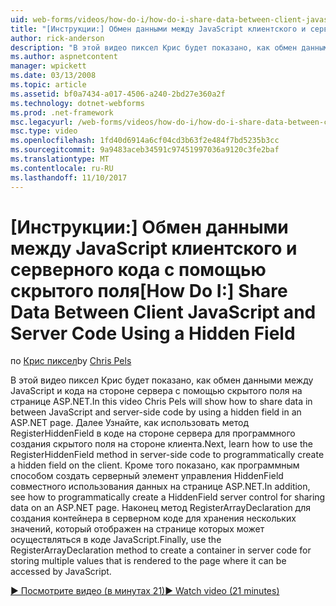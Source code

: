 ```yaml
---
uid: web-forms/videos/how-do-i/how-do-i-share-data-between-client-javascript-and-server-code-using-a-hidden-field
title: "[Инструкции:] Обмен данными между JavaScript клиентского и серверного кода с помощью скрытого поля | Документы Microsoft"
author: rick-anderson
description: "В этой видео пиксел Крис будет показано, как обмен данными между JavaScript и кода на стороне сервера с помощью скрытого поля на странице ASP.NET. Далее, узнайте, как t..."
ms.author: aspnetcontent
manager: wpickett
ms.date: 03/13/2008
ms.topic: article
ms.assetid: bf0a7434-a017-4506-a240-2bd27e360a2f
ms.technology: dotnet-webforms
ms.prod: .net-framework
msc.legacyurl: /web-forms/videos/how-do-i/how-do-i-share-data-between-client-javascript-and-server-code-using-a-hidden-field
msc.type: video
ms.openlocfilehash: 1fd40d6914a6cf04cd3b63f2e484f7bd5235b3cc
ms.sourcegitcommit: 9a9483aceb34591c97451997036a9120c3fe2baf
ms.translationtype: MT
ms.contentlocale: ru-RU
ms.lasthandoff: 11/10/2017
---
```

<a name="how-do-i-share-data-between-client-javascript-and-server-code-using-a-hidden-field"></a><span data-ttu-id="8661e-104">[Инструкции:] Обмен данными между JavaScript клиентского и серверного кода с помощью скрытого поля</span><span class="sxs-lookup"><span data-stu-id="8661e-104">[How Do I:] Share Data Between Client JavaScript and Server Code Using a Hidden Field</span></span>
====================
<span data-ttu-id="8661e-105">по [Крис пиксел](https://twitter.com/chrispels)</span><span class="sxs-lookup"><span data-stu-id="8661e-105">by [Chris Pels](https://twitter.com/chrispels)</span></span>

<span data-ttu-id="8661e-106">В этой видео пиксел Крис будет показано, как обмен данными между JavaScript и кода на стороне сервера с помощью скрытого поля на странице ASP.NET.</span><span class="sxs-lookup"><span data-stu-id="8661e-106">In this video Chris Pels will show how to share data in between JavaScript and server-side code by using a hidden field in an ASP.NET page.</span></span> <span data-ttu-id="8661e-107">Далее Узнайте, как использовать метод RegisterHiddenField в коде на стороне сервера для программного создания скрытого поля на стороне клиента.</span><span class="sxs-lookup"><span data-stu-id="8661e-107">Next, learn how to use the RegisterHiddenField method in server-side code to programmatically create a hidden field on the client.</span></span> <span data-ttu-id="8661e-108">Кроме того показано, как программным способом создать серверный элемент управления HiddenField совместного использования данных на странице ASP.NET.</span><span class="sxs-lookup"><span data-stu-id="8661e-108">In addition, see how to programmatically create a HiddenField server control for sharing data on an ASP.NET page.</span></span> <span data-ttu-id="8661e-109">Наконец метод RegisterArrayDeclaration для создания контейнера в серверном коде для хранения нескольких значений, который отображен на странице которых может осуществляться в коде JavaScript.</span><span class="sxs-lookup"><span data-stu-id="8661e-109">Finally, use the RegisterArrayDeclaration method to create a container in server code for storing multiple values that is rendered to the page where it can be accessed by JavaScript.</span></span>

[<span data-ttu-id="8661e-110">&#9654; Посмотрите видео (в минутах 21)</span><span class="sxs-lookup"><span data-stu-id="8661e-110">&#9654; Watch video (21 minutes)</span></span>](https://channel9.msdn.com/Blogs/ASP-NET-Site-Videos/how-do-i-share-data-between-client-javascript-and-server-code-using-a-hidden-field)

